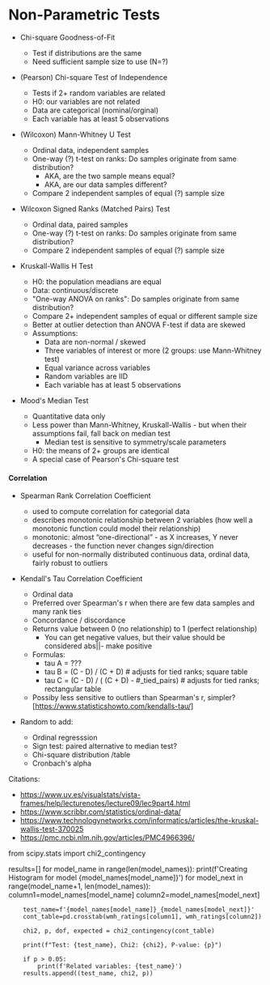 # Non-Parametric Tests

- Chi-square Goodness-of-Fit
    - Test if distributions are the same
    - Need sufficient sample size to use (N=?)

 - (Pearson) Chi-square Test of Independence
    - Tests if 2+ random variables are related
    - H0: our variables are not related
    - Data are categorical (nominal/orginal)
    - Each variable has at least 5 observations

 - (Wilcoxon) Mann-Whitney U Test
    - Ordinal data, independent samples
    - One-way (?) t-test on ranks: Do samples originate from same distribution?
        - AKA, are the two sample means equal?
        - AKA, are our data samples different?
    - Compare 2 independent samples of equal (?) sample size

 - Wilcoxon Signed Ranks (Matched Pairs) Test
    - Ordinal data, paired samples
    - One-way (?) t-test on ranks: Do samples originate from same distribution?
    - Compare 2 independent samples of equal (?) sample size

- Kruskall-Wallis H Test
    - H0: the population meadians are equal
    - Data: continuous/discrete
    - "One-way ANOVA on ranks": Do samples originate from same distribution?
    - Compare 2+ independent samples of equal or different sample size
    - Better at outlier detection than ANOVA F-test if data are skewed
    - Assumptions:
        - Data are non-normal / skewed
        - Three variables of interest or more (2 groups: use Mann-Whitney test)
        - Equal variance across variables
        - Random variables are IID
        - Each variable has at least 5 observations

 - Mood's Median Test
    - Quantitative data only  
    - Less power than Mann-Whitney, Kruskall-Wallis - but when their assumptions fail, fall back on median test
        - Median test is sensitive to symmetry/scale parameters
    - H0: the means of 2+ groups are identical
    - A special case of Pearson's Chi-square test

#### Correlation
 - Spearman Rank Correlation Coefficient
    - used to compute correlation for categorial data
    - describes monotonic relationship between 2 variables (how well a monotonic function could model their relationship)
    - monotonic: almost “one-directional” - as X increases, Y never decreases - the function never changes sign/direction
    - useful for non-normally distributed continuous data, ordinal data, fairly robust to outliers

 - Kendall's Tau Correlation Coefficient
    - Ordinal data
    - Preferred over Spearman's r when there are few data samples and many rank ties
    - Concordance / discordance
    - Returns value between 0 (no relationship) to 1 (perfect relationship)
        - You can get negative values, but their value should be considered abs||- make positive
    - Formulas:
        - tau A = ???
        - tau B = (C - D) / (C + D)                     # adjusts for tied ranks; square table
        - tau C = (C - D) / ( (C + D) - #_tied_pairs)   # adjusts for tied ranks; rectangular table
    - Possiby less sensitive to outliers than Spearman's r, simpler? [https://www.statisticshowto.com/kendalls-tau/]

- Random to add:
    - Ordinal regresssion
    - Sign test: paired alternative to median test?
    - Chi-square distribution /table
    - Cronbach's alpha

Citations:
 - https://www.uv.es/visualstats/vista-frames/help/lecturenotes/lecture09/lec9part4.html
 - https://www.scribbr.com/statistics/ordinal-data/
 - https://www.technologynetworks.com/informatics/articles/the-kruskal-wallis-test-370025 
 - https://pmc.ncbi.nlm.nih.gov/articles/PMC4966396/




from scipy.stats import chi2_contingency

results=[]
for model_name in range(len(model_names)):
    print(f'Creating Histogram for model {model_names[model_name]}')
    for model_next in range(model_name+1, len(model_names)):
        column1=model_names[model_name] 
        column2=model_names[model_next]

        test_name=f'{model_names[model_name]}_{model_names[model_next]}'
        cont_table=pd.crosstab(wmh_ratings[column1], wmh_ratings[column2])

        chi2, p, dof, expected = chi2_contingency(cont_table)

        print(f"Test: {test_name}, Chi2: {chi2}, P-value: {p}")

        if p > 0.05:
            print(f'Related variables: {test_name}')
        results.append((test_name, chi2, p))
